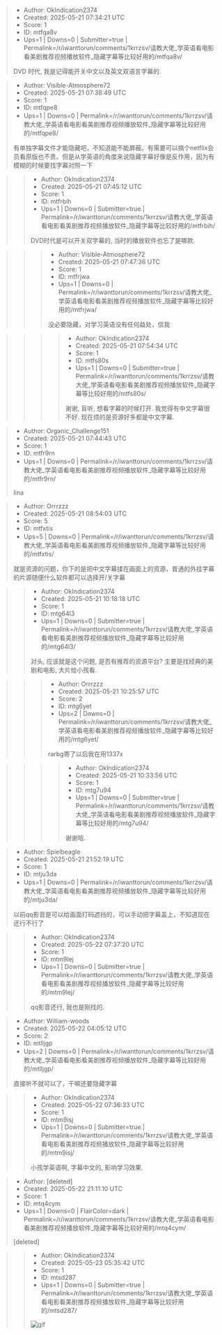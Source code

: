 > - Author: OkIndication2374
> - Created: 2025-05-21 07:34:21 UTC
> - Score: 1
> - ID: mtfqa8v
> - Ups=1 | Downs=0 | Submitter=true | Permalink=/r/iwanttorun/comments/1krrzsv/请教大佬_学英语看电影看美剧推荐视频播放软件_隐藏字幕等比较好用的/mtfqa8v/
>
> DVD 时代, 我是记得能开关中文以及英文双语言字幕的.

> - Author: Visible-Atmosphere72
> - Created: 2025-05-21 07:38:49 UTC
> - Score: 1
> - ID: mtfqpe8
> - Ups=1 | Downs=0 | Permalink=/r/iwanttorun/comments/1krrzsv/请教大佬_学英语看电影看美剧推荐视频播放软件_隐藏字幕等比较好用的/mtfqpe8/
>
> 有单独字幕文件才能隐藏吧，不知道能不能屏蔽。有需要可以搞个netflix会员看原版也不贵。但是从学英语的角度来说隐藏字幕好像是反作用，因为有模糊的时候要找字幕对照一下

>> - Author: OkIndication2374
>> - Created: 2025-05-21 07:45:12 UTC
>> - Score: 1
>> - ID: mtfrbih
>> - Ups=1 | Downs=0 | Submitter=true | Permalink=/r/iwanttorun/comments/1krrzsv/请教大佬_学英语看电影看美剧推荐视频播放软件_隐藏字幕等比较好用的/mtfrbih/
>>
>> DVD时代是可以开关双字幕的, 当时的播放软件也忘了是哪款.

>>> - Author: Visible-Atmosphere72
>>> - Created: 2025-05-21 07:47:36 UTC
>>> - Score: 1
>>> - ID: mtfrjwa
>>> - Ups=1 | Downs=0 | Permalink=/r/iwanttorun/comments/1krrzsv/请教大佬_学英语看电影看美剧推荐视频播放软件_隐藏字幕等比较好用的/mtfrjwa/
>>>
>>> 没必要隐藏，对学习英语没有任何益处，信我

>>>> - Author: OkIndication2374
>>>> - Created: 2025-05-21 07:54:34 UTC
>>>> - Score: 1
>>>> - ID: mtfs80s
>>>> - Ups=1 | Downs=0 | Submitter=true | Permalink=/r/iwanttorun/comments/1krrzsv/请教大佬_学英语看电影看美剧推荐视频播放软件_隐藏字幕等比较好用的/mtfs80s/
>>>>
>>>> 谢谢, 盲听, 想看字幕的时候打开. 我觉得有中文字幕很不好. 现在烦的是资源好多都是中文字幕.

> - Author: Organic_Challenge151
> - Created: 2025-05-21 07:44:43 UTC
> - Score: 1
> - ID: mtfr9rn
> - Ups=1 | Downs=0 | Permalink=/r/iwanttorun/comments/1krrzsv/请教大佬_学英语看电影看美剧推荐视频播放软件_隐藏字幕等比较好用的/mtfr9rn/
>
> Iina

> - Author: Orrrzzz
> - Created: 2025-05-21 08:54:03 UTC
> - Score: 5
> - ID: mtfxtis
> - Ups=5 | Downs=0 | Permalink=/r/iwanttorun/comments/1krrzsv/请教大佬_学英语看电影看美剧推荐视频播放软件_隐藏字幕等比较好用的/mtfxtis/
>
> 就是资源的问题，你下的是把中文字幕揉在画面上的资源，普通的外挂字幕的片源随便什么软件都可以选择开/关字幕

>> - Author: OkIndication2374
>> - Created: 2025-05-21 10:18:18 UTC
>> - Score: 1
>> - ID: mtg64l3
>> - Ups=1 | Downs=0 | Submitter=true | Permalink=/r/iwanttorun/comments/1krrzsv/请教大佬_学英语看电影看美剧推荐视频播放软件_隐藏字幕等比较好用的/mtg64l3/
>>
>> 对头, 应该就是这个问题, 是否有推荐的资源平台? 主要是找经典的美剧和电影, 大片给小孩看.

>>> - Author: Orrrzzz
>>> - Created: 2025-05-21 10:25:57 UTC
>>> - Score: 2
>>> - ID: mtg6yet
>>> - Ups=2 | Downs=0 | Permalink=/r/iwanttorun/comments/1krrzsv/请教大佬_学英语看电影看美剧推荐视频播放软件_隐藏字幕等比较好用的/mtg6yet/
>>>
>>> rarbg寄了以后我在用1337x

>>>> - Author: OkIndication2374
>>>> - Created: 2025-05-21 10:33:56 UTC
>>>> - Score: 1
>>>> - ID: mtg7u94
>>>> - Ups=1 | Downs=0 | Submitter=true | Permalink=/r/iwanttorun/comments/1krrzsv/请教大佬_学英语看电影看美剧推荐视频播放软件_隐藏字幕等比较好用的/mtg7u94/
>>>>
>>>> 谢谢哈.

> - Author: Spielbeagle
> - Created: 2025-05-21 21:52:19 UTC
> - Score: 1
> - ID: mtju3da
> - Ups=1 | Downs=0 | Permalink=/r/iwanttorun/comments/1krrzsv/请教大佬_学英语看电影看美剧推荐视频播放软件_隐藏字幕等比较好用的/mtju3da/
>
> 以前qq影音是可以给画面打码遮挡的，可以手动把字幕盖上，不知道现在还行不行了

>> - Author: OkIndication2374
>> - Created: 2025-05-22 07:37:20 UTC
>> - Score: 1
>> - ID: mtm9lej
>> - Ups=1 | Downs=0 | Submitter=true | Permalink=/r/iwanttorun/comments/1krrzsv/请教大佬_学英语看电影看美剧推荐视频播放软件_隐藏字幕等比较好用的/mtm9lej/
>>
>> qq影音还行, 我也是刚找的.

> - Author: William-woods
> - Created: 2025-05-22 04:05:12 UTC
> - Score: 2
> - ID: mtlljgp
> - Ups=2 | Downs=0 | Permalink=/r/iwanttorun/comments/1krrzsv/请教大佬_学英语看电影看美剧推荐视频播放软件_隐藏字幕等比较好用的/mtlljgp/
>
> 直接听不就可以了，干嘛还要隐藏字幕

>> - Author: OkIndication2374
>> - Created: 2025-05-22 07:36:33 UTC
>> - Score: 1
>> - ID: mtm9isj
>> - Ups=1 | Downs=0 | Submitter=true | Permalink=/r/iwanttorun/comments/1krrzsv/请教大佬_学英语看电影看美剧推荐视频播放软件_隐藏字幕等比较好用的/mtm9isj/
>>
>> 小孩学英语啊, 字幕中文的, 影响学习效果.

> - Author: [deleted]
> - Created: 2025-05-22 21:11:10 UTC
> - Score: 1
> - ID: mtq4cym
> - Ups=1 | Downs=0 | FlairColor=dark | Permalink=/r/iwanttorun/comments/1krrzsv/请教大佬_学英语看电影看美剧推荐视频播放软件_隐藏字幕等比较好用的/mtq4cym/
>
> [deleted]

>> - Author: OkIndication2374
>> - Created: 2025-05-23 05:35:42 UTC
>> - Score: 1
>> - ID: mtsd287
>> - Ups=1 | Downs=0 | Submitter=true | Permalink=/r/iwanttorun/comments/1krrzsv/请教大佬_学英语看电影看美剧推荐视频播放软件_隐藏字幕等比较好用的/mtsd287/
>>
>> ![gif](giphy|wdPyyJhJcp3AYUyVYo)
